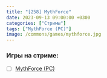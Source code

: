 ```yaml
---
title: "[258] MythForce"
date: 2023-09-13 09:00:00 +0300
categories: ["Стримы"]
tags: ["MythForce (PC)"]
image: /commons/games/mythforce.jpg
---
```


### Игры на стриме:
+ [ ] [MythForce (PC)](/tags/mythforce-pc)
